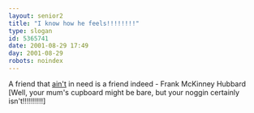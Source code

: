 ```yaml
---
layout: senior2
title: "I know how he feels!!!!!!!!"
type: slogan
id: 5365741
date: 2001-08-29 17:49
day: 2001-08-29
robots: noindex
---
```

A friend that <u>ain't</u> in need is a friend indeed - Frank McKinney Hubbard [Well, your mum's cupboard might be bare, but your noggin certainly isn't!!!!!!!!!!]
